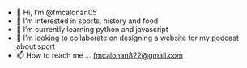 - 👋 Hi, I’m @fmcalonan05
- 👀 I’m interested in sports, history and food
- 🌱 I’m currently learning python and javascript
- 💞️ I’m looking to collaborate on designing a website for my podcast about sport
- 📫 How to reach me ... fmcalonan822@gmail.com

<!---
fmcalonan05/fmcalonan05 is a ✨ special ✨ repository because its `README.md` (this file) appears on your GitHub profile.
You can click the Preview link to take a look at your changes.
--->
